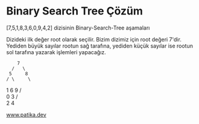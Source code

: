 # Binary Search Tree Çözüm

[7,5,1,8,3,6,0,9,4,2] dizisinin Binary-Search-Tree aşamaları

Dizideki ilk değer root olarak seçilir. Bizim dizimiz için root değeri 7'dir. Yediden büyük sayılar rootun sağ tarafına, yediden küçük sayılar ise rootun sol tarafına yazarak işlemleri yapacağız.

        7
      /   \
     5     8
    / \     \
   1   6     9
  / \
 0   3 
    / \
   2   4   


   www.patika.dev
